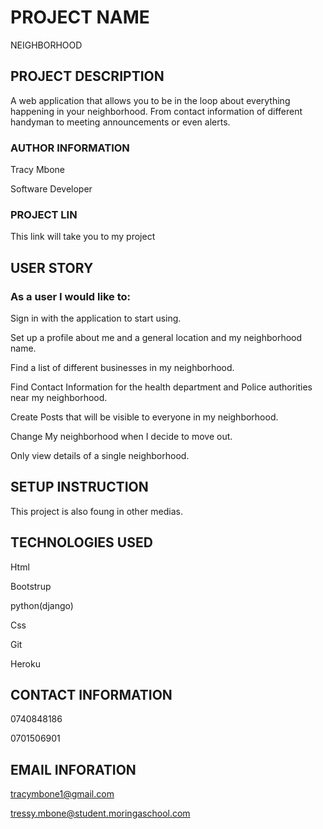
# PROJECT NAME

NEIGHBORHOOD

## PROJECT  DESCRIPTION

A web application that allows you to be in the loop about everything happening in your neighborhood. From contact information of different handyman to meeting announcements or even alerts.

### AUTHOR INFORMATION

Tracy Mbone

Software Developer

### PROJECT LIN

This link will take you to my project 

## USER STORY
### As a user I would like to:

Sign in with the application to start using.

Set up a profile about me and a general location and my neighborhood name.

Find a list of different businesses in my neighborhood.

Find Contact Information for the health department and Police authorities near my neighborhood.

Create Posts that will be visible to everyone in my neighborhood.

Change My neighborhood when I decide to move out.

Only view details of a single neighborhood.



## SETUP INSTRUCTION

This project is also foung in other medias.

## TECHNOLOGIES USED

Html

Bootstrup

python(django)

Css

Git

Heroku

## CONTACT INFORMATION

0740848186

0701506901

## EMAIL INFORATION

tracymbone1@gmail.com

tressy.mbone@student.moringaschool.com

